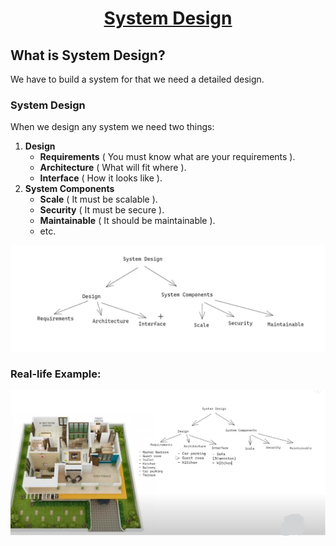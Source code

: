 # <center><u>System Design</u></center>

## What is System Design?

We have to build a system for that we need a detailed design.

### System Design

When we design any system we need two things:

1. **Design**
   - **Requirements** ( You must know what are your requirements ).
   - **Architecture** ( What will fit where ).
   - **Interface** ( How it looks like ).
2. **System Components**
   - **Scale** ( It must be scalable ).
   - **Security** ( It must be secure ).
   - **Maintainable** ( It should be maintainable ).
   - etc.

!["dsdhfhjsd"](./Assets/SystemDesign/chart1.png "dssfgdfgdfggf")

### Real-life Example:

!["Real word example of system Design"](./Assets/SystemDesign/realworldexample.png "Real word example of system Design")
